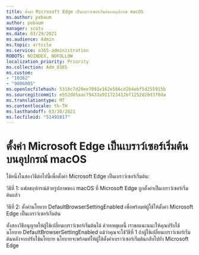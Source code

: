 ```yaml
---
title: ตั้งค่า Microsoft Edge เป็นเบราว์เซอร์เริ่มต้นบนอุปกรณ์ macOS
ms.author: pebaum
author: pebaum
manager: scotv
ms.date: 03/29/2021
ms.audience: Admin
ms.topic: article
ms.service: o365-administration
ROBOTS: NOINDEX, NOFOLLOW
localization_priority: Priority
ms.collection: Adm_O365
ms.custom:
- "10362"
- "9006005"
ms.openlocfilehash: 5318c7d20ee7091e162e566cd2b4ebf5d255915b
ms.sourcegitcommit: e552d65aac79433a911723412bf1252d20d3f0da
ms.translationtype: MT
ms.contentlocale: th-TH
ms.lasthandoff: 03/30/2021
ms.locfileid: "51491817"
---
```

# <a name="set-microsoft-edge-as-the-default-browser-on-a-macos-device"></a>ตั้งค่า Microsoft Edge เป็นเบราว์เซอร์เริ่มต้นบนอุปกรณ์ macOS

ใช้หนึ่งในสองวิธีต่อไปนี้เพื่อตั้งค่า Microsoft Edge เป็นเบราว์เซอร์เริ่มต้น:

วิธีที่ 1: แฟลชอุปกรณ์ด้วยรูปภาพของ macOS ที่ Microsoft Edge ถูกตั้งค่าเป็นเบราว์เซอร์เริ่มต้นแล้ว

วิธีที่ 2: ตั้งค่านโยบาย DefaultBrowserSettingEnabled เพื่อพร้อมท์ผู้ใช้ให้ตั้งค่า Microsoft Edge เป็นเบราว์เซอร์เริ่มต้น

ทั้งสองวิธีอนุญาตให้ผู้ใช้เปลี่ยนเบราว์เซอร์เริ่มต้นได้ ด้วยเหตุผลนี้ เราขอแนะนนะให้คุณปรับใช้นโยบาย DefaultBrowserSettingEnabled แม้ว่าคุณจะใช้วิธีที่ 1 ถ้าผู้ใช้เปลี่ยนเบราว์เซอร์เริ่มต้นหลังจากปรับใช้นโยบาย นโยบายจะพร้อมท์ให้ผู้ใช้ตั้งค่าเบราว์เซอร์เริ่มต้นกลับไปยัง Microsoft Edge
